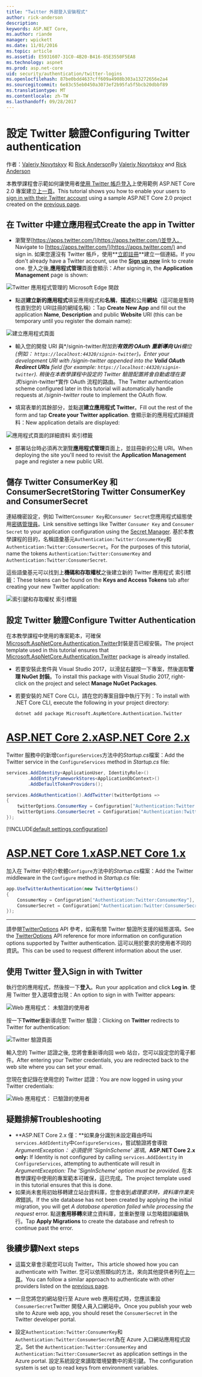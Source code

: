 ```yaml
---
title: "Twitter 外部登入安裝程式"
author: rick-anderson
description: 
keywords: ASP.NET Core,
ms.author: riande
manager: wpickett
ms.date: 11/01/2016
ms.topic: article
ms.assetid: E5931607-31C0-4B20-B416-85E3550F5EA8
ms.technology: aspnet
ms.prod: asp.net-core
uid: security/authentication/twitter-logins
ms.openlocfilehash: 87be0bdd4637cff609a4908b303a13272656e2a4
ms.sourcegitcommit: 6e83c55eb0450a3073ef2b95fa5f5bcb20dbbf89
ms.translationtype: MT
ms.contentlocale: zh-TW
ms.lasthandoff: 09/28/2017
---
```

# <a name="configuring-twitter-authentication"></a><span data-ttu-id="489a2-103">設定 Twitter 驗證</span><span class="sxs-lookup"><span data-stu-id="489a2-103">Configuring Twitter authentication</span></span>

<a name=security-authentication-twitter-logins></a>

<span data-ttu-id="489a2-104">作者：[Valeriy Novytskyy](https://github.com/01binary) 和 [Rick Anderson](https://twitter.com/RickAndMSFT)</span><span class="sxs-lookup"><span data-stu-id="489a2-104">By [Valeriy Novytskyy](https://github.com/01binary) and [Rick Anderson](https://twitter.com/RickAndMSFT)</span></span>

<span data-ttu-id="489a2-105">本教學課程會示範如何讓使用者[使用 Twitter 帳戶登入](https://dev.twitter.com/web/sign-in/desktop-browser)上使用範例 ASP.NET Core 2.0 專案建立[上一頁](index.md)。</span><span class="sxs-lookup"><span data-stu-id="489a2-105">This tutorial shows you how to enable your users to [sign in with their Twitter account](https://dev.twitter.com/web/sign-in/desktop-browser) using a sample ASP.NET Core 2.0 project created on the [previous page](index.md).</span></span>

## <a name="create-the-app-in-twitter"></a><span data-ttu-id="489a2-106">在 Twitter 中建立應用程式</span><span class="sxs-lookup"><span data-stu-id="489a2-106">Create the app in Twitter</span></span>

* <span data-ttu-id="489a2-107">瀏覽至[https://apps.twitter.com/](https://apps.twitter.com/)並登入。</span><span class="sxs-lookup"><span data-stu-id="489a2-107">Navigate to [https://apps.twitter.com/](https://apps.twitter.com/) and sign in.</span></span> <span data-ttu-id="489a2-108">如果您還沒有 Twitter 帳戶，使用**[立即註冊](https://twitter.com/signup)**建立一個連結。</span><span class="sxs-lookup"><span data-stu-id="489a2-108">If you don't already have a Twitter account, use the **[Sign up now](https://twitter.com/signup)** link to create one.</span></span> <span data-ttu-id="489a2-109">登入之後,**應用程式管理**頁面會顯示：</span><span class="sxs-lookup"><span data-stu-id="489a2-109">After signing in, the **Application Management** page is shown:</span></span>

![Twitter 應用程式管理的 Microsoft Edge 開啟](index/_static/TwitterAppManage.png)

* <span data-ttu-id="489a2-111">點選**建立新的應用程式**填妥應用程式和**名稱**，**描述**和公用**網站**（這可能是暫時性直到您的 URI註冊的網域名稱）：</span><span class="sxs-lookup"><span data-stu-id="489a2-111">Tap **Create New App** and fill out the application **Name**, **Description** and public **Website** URI (this can be temporary until you register the domain name):</span></span>

![建立應用程式頁面](index/_static/TwitterCreate.png)

* <span data-ttu-id="489a2-113">輸入您的開發 URI 與*/signin-twitter*附加到**有效的 OAuth 重新導向 Uri**欄位 (例如： `https://localhost:44320/signin-twitter`)。</span><span class="sxs-lookup"><span data-stu-id="489a2-113">Enter your development URI with */signin-twitter* appended into the **Valid OAuth Redirect URIs** field (for example: `https://localhost:44320/signin-twitter`).</span></span> <span data-ttu-id="489a2-114">稍後在本教學課程中設定的 Twitter 驗證配置將會自動處理在要求*/signin-twitter*實作 OAuth 流程的路由。</span><span class="sxs-lookup"><span data-stu-id="489a2-114">The Twitter authentication scheme configured later in this tutorial will automatically handle requests at */signin-twitter* route to implement the OAuth flow.</span></span>

* <span data-ttu-id="489a2-115">填寫表單的其餘部分，並點選**建立應用程式 Twitter**。</span><span class="sxs-lookup"><span data-stu-id="489a2-115">Fill out the rest of the form and tap **Create your Twitter application**.</span></span> <span data-ttu-id="489a2-116">會顯示新的應用程式詳細資料：</span><span class="sxs-lookup"><span data-stu-id="489a2-116">New application details are displayed:</span></span>

![應用程式頁面的詳細資料 索引標籤](index/_static/TwitterAppDetails.png)

* <span data-ttu-id="489a2-118">部署站台時必須再次瀏覽**應用程式管理**頁面上，並註冊新的公用 URI。</span><span class="sxs-lookup"><span data-stu-id="489a2-118">When deploying the site you'll need to revisit the **Application Management** page and register a new public URI.</span></span>

## <a name="storing-twitter-consumerkey-and-consumersecret"></a><span data-ttu-id="489a2-119">儲存 Twitter ConsumerKey 和 ConsumerSecret</span><span class="sxs-lookup"><span data-stu-id="489a2-119">Storing Twitter ConsumerKey and ConsumerSecret</span></span>

<span data-ttu-id="489a2-120">連結機密設定，例如 Twitter`Consumer Key`和`Consumer Secret`您應用程式組態使用[密碼管理員](../../app-secrets.md)。</span><span class="sxs-lookup"><span data-stu-id="489a2-120">Link sensitive settings like Twitter `Consumer Key` and `Consumer Secret` to your application configuration using the [Secret Manager](../../app-secrets.md).</span></span> <span data-ttu-id="489a2-121">基於本教學課程的目的，名稱語彙基元`Authentication:Twitter:ConsumerKey`和`Authentication:Twitter:ConsumerSecret`。</span><span class="sxs-lookup"><span data-stu-id="489a2-121">For the purposes of this tutorial, name the tokens `Authentication:Twitter:ConsumerKey` and `Authentication:Twitter:ConsumerSecret`.</span></span>

<span data-ttu-id="489a2-122">這些語彙基元可以找到上**機碼和存取權杖**之後建立新的 Twitter 應用程式 索引標籤：</span><span class="sxs-lookup"><span data-stu-id="489a2-122">These tokens can be found on the **Keys and Access Tokens** tab after creating your new Twitter application:</span></span>

![索引鍵和存取權杖 索引標籤](index/_static/TwitterKeys.png)

## <a name="configure-twitter-authentication"></a><span data-ttu-id="489a2-124">設定 Twitter 驗證</span><span class="sxs-lookup"><span data-stu-id="489a2-124">Configure Twitter Authentication</span></span>

<span data-ttu-id="489a2-125">在本教學課程中使用的專案範本，可確保[Microsoft.AspNetCore.Authentication.Twitter](https://www.nuget.org/packages/Microsoft.AspNetCore.Authentication.Twitter)封裝是否已經安裝。</span><span class="sxs-lookup"><span data-stu-id="489a2-125">The project template used in this tutorial ensures that [Microsoft.AspNetCore.Authentication.Twitter](https://www.nuget.org/packages/Microsoft.AspNetCore.Authentication.Twitter) package is already installed.</span></span>

* <span data-ttu-id="489a2-126">若要安裝此套件與 Visual Studio 2017，以滑鼠右鍵按一下專案，然後選取**管理 NuGet 封裝**。</span><span class="sxs-lookup"><span data-stu-id="489a2-126">To install this package with Visual Studio 2017, right-click on the project and select **Manage NuGet Packages**.</span></span>
* <span data-ttu-id="489a2-127">若要安裝的.NET Core CLI，請在您的專案目錄中執行下列：</span><span class="sxs-lookup"><span data-stu-id="489a2-127">To install with .NET Core CLI, execute the following in your project directory:</span></span>

   `dotnet add package Microsoft.AspNetCore.Authentication.Twitter`

# <a name="aspnet-core-2xtabaspnetcore2x"></a>[<span data-ttu-id="489a2-128">ASP.NET Core 2.x</span><span class="sxs-lookup"><span data-stu-id="489a2-128">ASP.NET Core 2.x</span></span>](#tab/aspnetcore2x)

<span data-ttu-id="489a2-129">Twitter 服務中的新增`ConfigureServices`方法中的*Startup.cs*檔案：</span><span class="sxs-lookup"><span data-stu-id="489a2-129">Add the Twitter service in the `ConfigureServices` method in *Startup.cs* file:</span></span>

```csharp
services.AddIdentity<ApplicationUser, IdentityRole>()
        .AddEntityFrameworkStores<ApplicationDbContext>()
        .AddDefaultTokenProviders();

services.AddAuthentication().AddTwitter(twitterOptions =>
{
    twitterOptions.ConsumerKey = Configuration["Authentication:Twitter:ConsumerKey"];
    twitterOptions.ConsumerSecret = Configuration["Authentication:Twitter:ConsumerSecret"];
});
```

[!INCLUDE[default settings configuration](includes/default-settings.md)]

# <a name="aspnet-core-1xtabaspnetcore1x"></a>[<span data-ttu-id="489a2-130">ASP.NET Core 1.x</span><span class="sxs-lookup"><span data-stu-id="489a2-130">ASP.NET Core 1.x</span></span>](#tab/aspnetcore1x)

<span data-ttu-id="489a2-131">加入在 Twitter 中的介軟體`Configure`方法中的*Startup.cs*檔案：</span><span class="sxs-lookup"><span data-stu-id="489a2-131">Add the Twitter middleware in the `Configure` method in *Startup.cs* file:</span></span>

```csharp
app.UseTwitterAuthentication(new TwitterOptions()
{
    ConsumerKey = Configuration["Authentication:Twitter:ConsumerKey"],
    ConsumerSecret = Configuration["Authentication:Twitter:ConsumerSecret"]
});
```

---

<span data-ttu-id="489a2-132">請參閱[TwitterOptions](https://docs.microsoft.com/aspnet/core/api/microsoft.aspnetcore.builder.twitteroptions) API 參考，如需有關 Twitter 驗證所支援的組態選項。</span><span class="sxs-lookup"><span data-stu-id="489a2-132">See the [TwitterOptions](https://docs.microsoft.com/aspnet/core/api/microsoft.aspnetcore.builder.twitteroptions) API reference for more information on configuration options supported by Twitter authentication.</span></span> <span data-ttu-id="489a2-133">這可以用於要求的使用者不同的資訊。</span><span class="sxs-lookup"><span data-stu-id="489a2-133">This can be used to request different information about the user.</span></span>

## <a name="sign-in-with-twitter"></a><span data-ttu-id="489a2-134">使用 Twitter 登入</span><span class="sxs-lookup"><span data-stu-id="489a2-134">Sign in with Twitter</span></span>

<span data-ttu-id="489a2-135">執行您的應用程式，然後按一下**登入**。</span><span class="sxs-lookup"><span data-stu-id="489a2-135">Run your application and click **Log in**.</span></span> <span data-ttu-id="489a2-136">使用 Twitter 登入選項會出現：</span><span class="sxs-lookup"><span data-stu-id="489a2-136">An option to sign in with Twitter appears:</span></span>

![Web 應用程式： 未驗證的使用者](index/_static/DoneTwitter.png)

<span data-ttu-id="489a2-138">按一下**Twitter**重新導向至 Twitter 驗證：</span><span class="sxs-lookup"><span data-stu-id="489a2-138">Clicking on **Twitter** redirects to Twitter for authentication:</span></span>

![Twitter 驗證頁面](index/_static/TwitterLogin.png)

<span data-ttu-id="489a2-140">輸入您的 Twitter 認證之後, 您將會重新導向回 web 站台，您可以設定您的電子郵件。</span><span class="sxs-lookup"><span data-stu-id="489a2-140">After entering your Twitter credentials, you are redirected back to the web site where you can set your email.</span></span>

<span data-ttu-id="489a2-141">您現在會記錄在使用您的 Twitter 認證：</span><span class="sxs-lookup"><span data-stu-id="489a2-141">You are now logged in using your Twitter credentials:</span></span>

![Web 應用程式： 已驗證的使用者](index/_static/Done.png)

## <a name="troubleshooting"></a><span data-ttu-id="489a2-143">疑難排解</span><span class="sxs-lookup"><span data-stu-id="489a2-143">Troubleshooting</span></span>

* <span data-ttu-id="489a2-144">**ASP.NET Core 2.x 僅：**如果身分識別未設定藉由呼叫`services.AddIdentity`中`ConfigureServices`，嘗試驗證將會導致*ArgumentException： 必須提供 'SignInScheme' 選項*。</span><span class="sxs-lookup"><span data-stu-id="489a2-144">**ASP.NET Core 2.x only:** If Identity is not configured by calling `services.AddIdentity` in `ConfigureServices`, attempting to authenticate will result in *ArgumentException: The 'SignInScheme' option must be provided*.</span></span> <span data-ttu-id="489a2-145">在本教學課程中使用的專案範本可確保，這已完成。</span><span class="sxs-lookup"><span data-stu-id="489a2-145">The project template used in this tutorial ensures that this is done.</span></span>
* <span data-ttu-id="489a2-146">如果尚未套用初始移轉建立站台資料庫，您會收到*處理要求時，資料庫作業失敗*錯誤。</span><span class="sxs-lookup"><span data-stu-id="489a2-146">If the site database has not been created by applying the initial migration, you will get *A database operation failed while processing the request* error.</span></span> <span data-ttu-id="489a2-147">點選**套用移轉**來建立資料庫，並重新整理 以忽略錯誤繼續執行。</span><span class="sxs-lookup"><span data-stu-id="489a2-147">Tap **Apply Migrations** to create the database and refresh to continue past the error.</span></span>

## <a name="next-steps"></a><span data-ttu-id="489a2-148">後續步驟</span><span class="sxs-lookup"><span data-stu-id="489a2-148">Next steps</span></span>

* <span data-ttu-id="489a2-149">這篇文章會示範您可以向 Twitter。</span><span class="sxs-lookup"><span data-stu-id="489a2-149">This article showed how you can authenticate with Twitter.</span></span> <span data-ttu-id="489a2-150">您可以依照類似的方法，來向其他提供者列在[上一頁](index.md)。</span><span class="sxs-lookup"><span data-stu-id="489a2-150">You can follow a similar approach to authenticate with other providers listed on the [previous page](index.md).</span></span>

* <span data-ttu-id="489a2-151">一旦您將您的網站發行至 Azure web 應用程式時，您應該重設`ConsumerSecret`Twitter 開發人員入口網站中。</span><span class="sxs-lookup"><span data-stu-id="489a2-151">Once you publish your web site to Azure web app, you should reset the `ConsumerSecret` in the Twitter developer portal.</span></span>

* <span data-ttu-id="489a2-152">設定`Authentication:Twitter:ConsumerKey`和`Authentication:Twitter:ConsumerSecret`為在 Azure 入口網站應用程式設定。</span><span class="sxs-lookup"><span data-stu-id="489a2-152">Set the `Authentication:Twitter:ConsumerKey` and `Authentication:Twitter:ConsumerSecret` as application settings in the Azure portal.</span></span> <span data-ttu-id="489a2-153">設定系統設定來讀取環境變數中的索引鍵。</span><span class="sxs-lookup"><span data-stu-id="489a2-153">The configuration system is set up to read keys from environment variables.</span></span>
